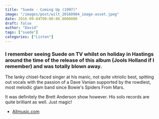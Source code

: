 ```yaml
---
title: "Suede - Coming Up (1997)"
image: "/images/post/wilt_20160904_image-asset.jpeg"
date: 2016-09-04T00:00:00.0000000
draft: false
author: "David"
tags: ["suede"]
categories: ["Listen"]
---
```

### I remember seeing Suede on TV whilst on holiday in Hastings around the time of the release of this album (Jools Holland if I remember) and was totally blown away.

 The lanky chisel-faced singer at his manic, not quite vitriolic best, spitting out vocals with the passion of a Dave Vanian supported by the rowdiest, most melodic glam band since Bowie's Spiders From Mars. 

 It was definitely the Brett Anderson show however. His solo records are quite brilliant as well. Just magic!

-  [Allmusic.com](http://www.allmusic.com/album/coming-up-mw0000019706)